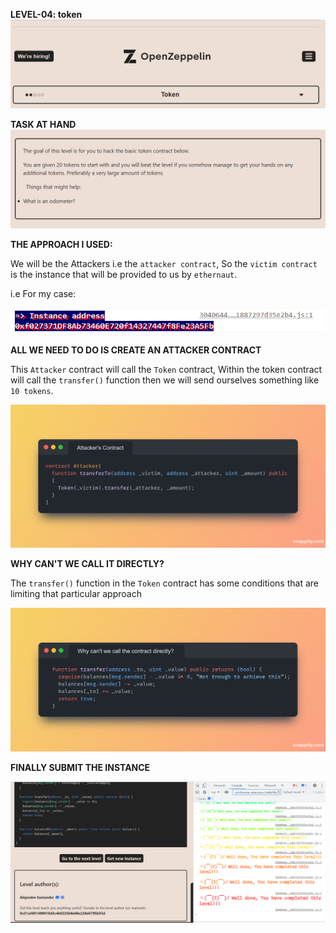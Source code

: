 **LEVEL-04: token**
![img.png](images/img.png)

**TASK AT HAND**
![img_1.png](images/img_1.png)

**THE APPROACH I USED:**

We will be the Attackers i.e the `attacker contract`, So the `victim contract` is the instance that will be provided to us by `ethernaut`.

i.e For my case: 

![img_3.png](images/img_3.png)

**ALL WE NEED TO DO IS CREATE AN ATTACKER CONTRACT**

This `Attacker` contract will call the `Token` contract, Within the token contract will call the `transfer()` function
then we will send ourselves something like `10 tokens`.

![img_4.png](images/img_4.png)

**WHY CAN'T WE CALL IT DIRECTLY?**

The `transfer()` function in the `Token` contract has some conditions that are limiting that particular approach

![img_5.png](images/img_5.png)

**FINALLY SUBMIT THE INSTANCE**

![img_6.png](images/img_6.png)